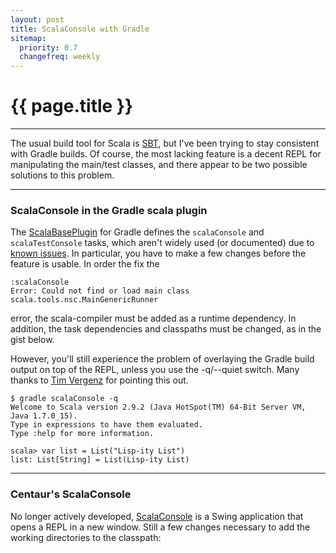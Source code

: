```yaml
---
layout: post
title: ScalaConsole with Gradle
sitemap:
  priority: 0.7
  changefreq: weekly
---
```


# {{ page.title }}

---------------------------------------

The usual build tool for Scala is [SBT](http://www.scala-sbt.org/), but I've been trying to stay consistent with Gradle builds. Of course, the most lacking feature is a decent REPL for manipulating the main/test classes, and there appear to be two possible solutions to this problem.

--------------------------------------------------

### ScalaConsole in the Gradle scala plugin ###

The [ScalaBasePlugin](http://code-review.gradle.org/browse/Gradle/subprojects/scala/src/main/groovy/org/gradle/api/plugins/scala/ScalaBasePlugin.groovy?hb=true) for Gradle defines the `scalaConsole` and `scalaTestConsole` tasks, which aren't widely used (or documented) due to [known issues](http://forums.gradle.org/gradle/topics/scalaconsole). In particular, you have to make a few changes before the feature is usable. In order the fix the 

    :scalaConsole
    Error: Could not find or load main class scala.tools.nsc.MainGenericRunner

error, the scala-compiler must be added as a runtime dependency. In addition, the task dependencies and classpaths must be changed, as in the gist below.

<script src="https://gist.github.com/sethrylan/5910482.js"> </script>

However, you'll still experience the problem of overlaying the Gradle build output on top of the REPL, unless you use the -q/--quiet switch. Many thanks to [Tim Vergenz](https://github.com/vergenzt) for pointing this out.

    $ gradle scalaConsole -q
    Welcome to Scala version 2.9.2 (Java HotSpot(TM) 64-Bit Server VM, Java 1.7.0_15).
    Type in expressions to have them evaluated.
    Type :help for more information.
    
    scala> var list = List("Lisp-ity List")
    list: List[String] = List(Lisp-ity List)

--------------------------------------------------

### Centaur's ScalaConsole ###

No longer actively developed, [ScalaConsole](https://bitbucket.org/centaur/scalaconsole/wiki/Home) is a Swing application that opens a REPL in a new window. Still a few changes necessary to add the working directories to the classpath:

<script src="https://gist.github.com/sethrylan/5910509.js">  </script>

